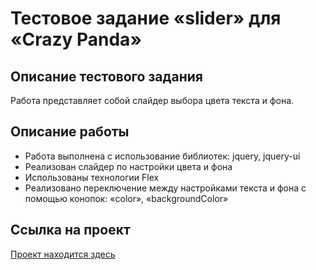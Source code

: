 # Тестовое задание «slider» для «Crazy Panda»

## Описание тестового задания 
Работа представляет собой слайдер выбора цвета текста и фона.

## Описание работы
+ Работа выполнена с использование библиотек: jquery, jquery-ui
+ Реализован слайдер по настройки цвета и фона
+ Использованы технологии Flex
+ Реализовано переключение между настройками текста и фона с помощью конопок: «color», «backgroundColor»

## Ссылка на проект
[Проект находится здесь](https://slider-jquery.vercel.app/)
